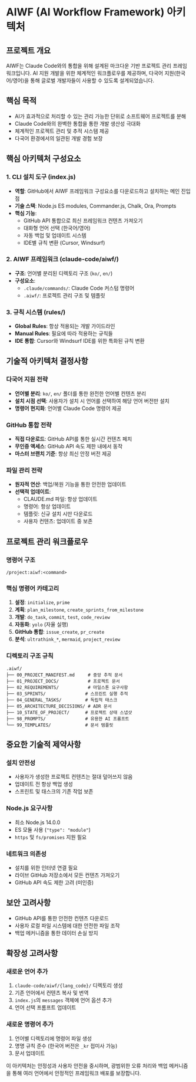 # AIWF (AI Workflow Framework) 아키텍처

## 프로젝트 개요

AIWF는 Claude Code와의 통합을 위해 설계된 마크다운 기반 프로젝트 관리 프레임워크입니다. AI 지원 개발을 위한 체계적인 워크플로우를 제공하며, 다국어 지원(한국어/영어)을 통해 글로벌 개발자들이 사용할 수 있도록 설계되었습니다.

## 핵심 목적

- AI가 효과적으로 처리할 수 있는 관리 가능한 단위로 소프트웨어 프로젝트를 분해
- Claude Code와의 완벽한 통합을 통한 개발 생산성 극대화
- 체계적인 프로젝트 관리 및 추적 시스템 제공
- 다국어 환경에서의 일관된 개발 경험 보장

## 핵심 아키텍처 구성요소

### 1. CLI 설치 도구 (index.js)
- **역할**: GitHub에서 AIWF 프레임워크 구성요소를 다운로드하고 설치하는 메인 진입점
- **기술 스택**: Node.js ES modules, Commander.js, Chalk, Ora, Prompts
- **핵심 기능**:
  - GitHub API 통합으로 최신 프레임워크 컨텐츠 가져오기
  - 대화형 언어 선택 (한국어/영어)
  - 자동 백업 및 업데이트 시스템
  - IDE별 규칙 변환 (Cursor, Windsurf)

### 2. AIWF 프레임워크 (claude-code/aiwf/)
- **구조**: 언어별 분리된 디렉토리 구조 (`ko/`, `en/`)
- **구성요소**:
  - `.claude/commands/`: Claude Code 커스텀 명령어
  - `.aiwf/`: 프로젝트 관리 구조 및 템플릿

### 3. 규칙 시스템 (rules/)
- **Global Rules**: 항상 적용되는 개발 가이드라인
- **Manual Rules**: 필요에 따라 적용하는 규칙들
- **IDE 통합**: Cursor와 Windsurf IDE를 위한 특화된 규칙 변환

## 기술적 아키텍처 결정사항

### 다국어 지원 전략
- **언어별 분리**: `ko/`, `en/` 폴더를 통한 완전한 언어별 컨텐츠 분리
- **설치 시점 선택**: 사용자가 설치 시 언어를 선택하여 해당 언어 버전만 설치
- **명령어 현지화**: 언어별 Claude Code 명령어 제공

### GitHub 통합 전략
- **직접 다운로드**: GitHub API를 통한 실시간 컨텐츠 페치
- **무인증 액세스**: GitHub API 속도 제한 내에서 동작
- **마스터 브랜치 기준**: 항상 최신 안정 버전 제공

### 파일 관리 전략
- **원자적 연산**: 백업/복원 기능을 통한 안전한 업데이트
- **선택적 업데이트**: 
  - CLAUDE.md 파일: 항상 업데이트
  - 명령어: 항상 업데이트
  - 템플릿: 신규 설치 시만 다운로드
  - 사용자 컨텐츠: 업데이트 중 보존

## 프로젝트 관리 워크플로우

### 명령어 구조
```
/project:aiwf:<command>
```

### 핵심 명령어 카테고리
1. **설정**: `initialize`, `prime`
2. **계획**: `plan_milestone`, `create_sprints_from_milestone`
3. **개발**: `do_task`, `commit`, `test`, `code_review`
4. **자동화**: `yolo` (자율 실행)
5. **GitHub 통합**: `issue_create`, `pr_create`
6. **분석**: `ultrathink_*`, `mermaid`, `project_review`

### 디렉토리 구조 규칙
```
.aiwf/
├── 00_PROJECT_MANIFEST.md     # 중앙 추적 문서
├── 01_PROJECT_DOCS/           # 프로젝트 문서
├── 02_REQUIREMENTS/           # 마일스톤 요구사항
├── 03_SPRINTS/               # 스프린트 실행 추적
├── 04_GENERAL_TASKS/         # 독립적 태스크
├── 05_ARCHITECTURE_DECISIONS/ # ADR 문서
├── 10_STATE_OF_PROJECT/      # 프로젝트 상태 스냅샷
├── 98_PROMPTS/               # 유용한 AI 프롬프트
└── 99_TEMPLATES/             # 문서 템플릿
```

## 중요한 기술적 제약사항

### 설치 안전성
- 사용자가 생성한 프로젝트 컨텐츠는 절대 덮어쓰지 않음
- 업데이트 전 항상 백업 생성
- 스프린트 및 태스크의 기존 작업 보존

### Node.js 요구사항
- 최소 Node.js 14.0.0
- ES 모듈 사용 (`"type": "module"`)
- `https` 및 `fs/promises` 지원 필요

### 네트워크 의존성
- 설치를 위한 인터넷 연결 필요
- 라이브 GitHub 저장소에서 모든 컨텐츠 가져오기
- GitHub API 속도 제한 고려 (미인증)

## 보안 고려사항

- GitHub API를 통한 안전한 컨텐츠 다운로드
- 사용자 로컬 파일 시스템에 대한 안전한 파일 조작
- 백업 메커니즘을 통한 데이터 손실 방지

## 확장성 고려사항

### 새로운 언어 추가
1. `claude-code/aiwf/{lang_code}/` 디렉토리 생성
2. 기존 언어에서 컨텐츠 복사 및 번역
3. `index.js`의 `messages` 객체에 언어 옵션 추가
4. 언어 선택 프롬프트 업데이트

### 새로운 명령어 추가
1. 언어별 디렉토리에 명령어 파일 생성
2. 명명 규칙 준수 (한국어 버전은 `_kr` 접미사 가능)
3. 문서 업데이트

이 아키텍처는 안정성과 사용자 안전을 중시하며, 광범위한 오류 처리와 백업 메커니즘을 통해 여러 언어에서 안정적인 프레임워크 배포를 보장합니다.